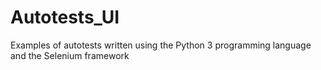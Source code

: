 # Autotests_UI
Examples of autotests written using the Python 3 programming language and the Selenium framework
